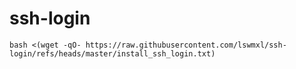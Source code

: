 # ssh-login
```
bash <(wget -qO- https://raw.githubusercontent.com/lswmxl/ssh-login/refs/heads/master/install_ssh_login.txt)
```
